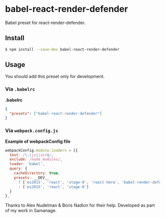 # babel-react-render-defender

Babel preset for react-render-defender.

## Install

```sh
$ npm install --save-dev babel-react-render-defender
```

## Usage

You should add this preset only for development.

### Via `.babelrc`

**.babelrc**

```json
{
  "presets": ["babel-react-render-defender"]
}
```

### Via `webpack.config.js`

**Example of webpackConfig file**

```js
webpackConfig.module.loaders = [{
  test: /\.(js|jsx)$/,
  exclude: /node_modules/,
  loader: 'babel',
  query: {
    cacheDirectory: true,
    presets: __DEV__
      ? ['es2015', 'react', 'stage-0', 'react-hmre', 'babel-render-defender']
      : ['es2015', 'react', 'stage-0']
  }
},
```



Thanks to Alex Nudelman & Boris Nadion for their help.
Developed as part of my work in Samanage.
